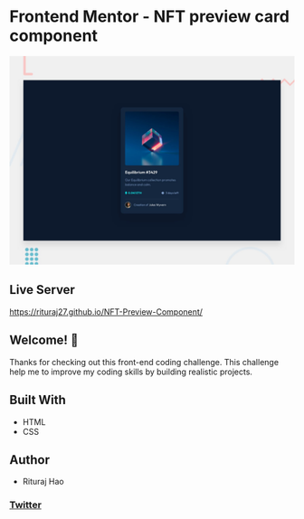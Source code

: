 # Frontend Mentor - NFT preview card component

![Design preview for the NFT preview card component coding challenge](./design/desktop-preview.jpg)

## Live Server
https://rituraj27.github.io/NFT-Preview-Component/

## Welcome! 👋

Thanks for checking out this front-end coding challenge.
This challenge help me to improve my coding skills by building realistic projects.

## Built With

- HTML
- CSS

## Author
* Rituraj Hao
### [Twitter](https://twitter.com/rituraj_49)
